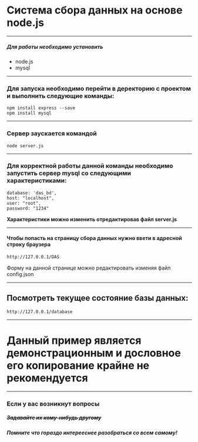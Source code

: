 # Система сбора данных на основе node.js
***
##### Для работы необходимо установить
* node.js
* mysql
***
### Для запуска необходимо перейти в деректорию с проектом и выполнить следующие команды:
```
npm install express --save
npm install mysql
```
***
### Сервер заускается командой 
```
node server.js
```
***
### Для корректной работы данной команды необходимо запустить сервер mysql со следующими характеристиками:
```
database: 'das_bd',
host: "localhost",
user: "root",
password: "1234"
```
**Характеристики можно изменить отредактировав файл server.js**
***
#### Чтобы попасть на страницу сбора данных нужно ввети в адресной строку браузера

```
http://127.0.0.1/DAS
```
 Форму на данной странице можно редактировать изменяя файл config.json
 ***
## Посмотреть текущее состояние базы данных:

```
http://127.0.0.1/database
```
***
# Данный пример является демонстрационным и дословное его копирование крайне не рекомендуется
***
### Если у вас возникнут вопросы
##### ~~Задавайте их кому-нибудь другому~~
##### Помните что гораздо интерееснее разобраться со всем самому!
